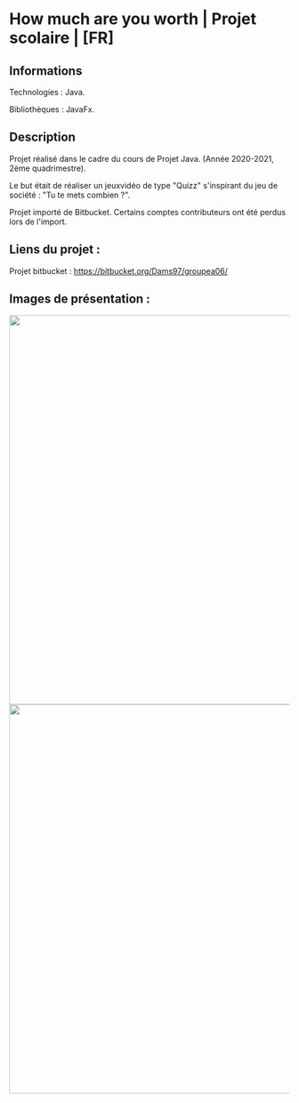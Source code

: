 # How much are you worth | Projet scolaire | [FR]

## Informations

Technologies : Java.

Bibliothèques : JavaFx. 

## Description

Projet réalisé dans le cadre du cours de Projet Java.  (Année 2020-2021, 2ème quadrimestre).

Le but était de réaliser un jeuxvidéo de type "Quizz" s'inspirant du jeu de société : "Tu te mets combien ?". 

Projet importé de Bitbucket. Certains comptes contributeurs ont été perdus lors de l'import.

## Liens du projet :

Projet bitbucket : https://bitbucket.org/Dams97/groupea06/

## Images de présentation :

<div>
<img align=top src="https://github.com/damien-auversack/groupeA06/blob/master/presentation_pictures/picture_01.jpg" width="700px">
<img align=top src="https://github.com/damien-auversack/groupeA06/blob/master/presentation_pictures/picture_02.jpg" width="700px">
</div>

